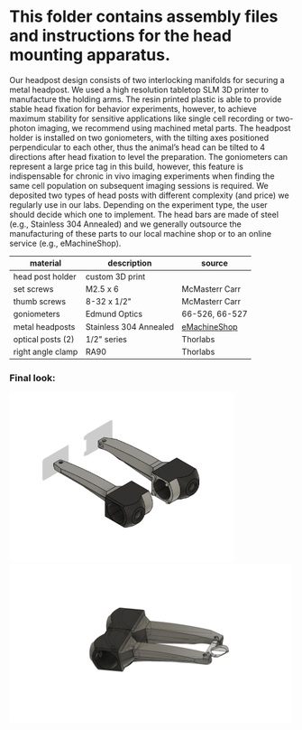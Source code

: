 # This folder contains assembly files and instructions for the head mounting apparatus. 

Our headpost design consists of two interlocking manifolds for securing a metal headpost. We used a high resolution tabletop SLM 3D printer to manufacture the holding arms. The resin printed plastic is able to provide stable head fixation for behavior experiments, however, to achieve maximum stability for sensitive applications like single cell recording or two-photon imaging, we recommend using machined metal parts. The headpost holder is installed on two goniometers, with the tilting axes positioned perpendicular to each other, thus the animal’s head can be tilted to 4 directions after head fixation to level the preparation. The goniometers can represent a large price tag in this build, however, this feature is indispensable for chronic in vivo imaging experiments when finding the same cell population on subsequent imaging sessions is required. We deposited two types of head posts with different complexity (and price) we regularly use in our labs. Depending on the experiment type, the user should decide which one to implement. The head bars are made of steel (e.g., Stainless 304 Annealed) and we generally outsource the manufacturing of these parts to our local machine shop or to an online service (e.g., eMachineShop).

| material | description | source |
| -------- | ----------- | ------ |
| head post holder | custom 3D print | |
|set screws| M2.5 x 6 | McMasterr Carr|
|thumb screws|8-32 x 1/2"| McMasterr Carr|
|goniometers| Edmund Optics | 66-526, 66-527 |
| metal headposts | Stainless 304 Annealed| [eMachineShop](https://www.emachineshop.com/)|
| optical posts (2) | 1/2" series| Thorlabs|
|right angle clamp| RA90| Thorlabs|

### Final look:
<img src="./Headpost Clamp/Headpost Clamp_model.png" alt="clamp" style="width:400px;"/>

<img src="./Headpost Clamp/Headpost and Clamp.png" alt="clamp" style="width:500px;"/>